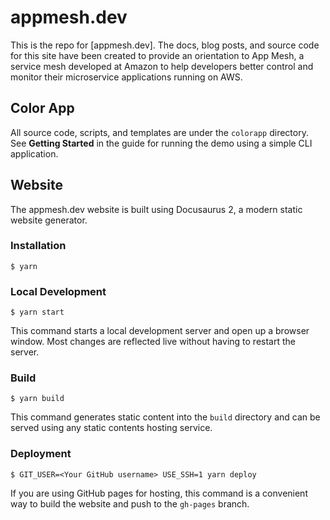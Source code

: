 # appmesh.dev

This is the repo for [appmesh.dev]. The docs, blog posts, and source code for this site have been created to provide an orientation to App Mesh, a service mesh developed at Amazon to help developers better control and monitor their microservice applications running on AWS.

## Color App

All source code, scripts, and templates are under the `colorapp` directory. See **Getting Started** in the guide for running the demo using a simple CLI application.


## Website

The appmesh.dev website is built using Docusaurus 2, a modern static website generator.

### Installation

```
$ yarn
```

### Local Development

```
$ yarn start
```

This command starts a local development server and open up a browser window. Most changes are reflected live without having to restart the server.

### Build

```
$ yarn build
```

This command generates static content into the `build` directory and can be served using any static contents hosting service.

### Deployment

```
$ GIT_USER=<Your GitHub username> USE_SSH=1 yarn deploy
```

If you are using GitHub pages for hosting, this command is a convenient way to build the website and push to the `gh-pages` branch.

